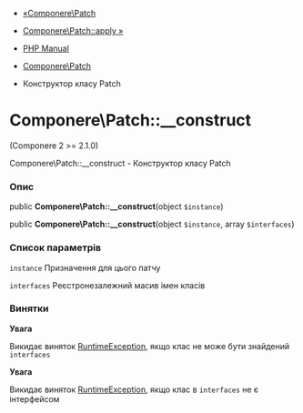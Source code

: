- [«Componere\Patch](class.componere-patch.md)
- [Componere\Patch::apply »](componere-patch.apply.md)

- [PHP Manual](index.md)
- [Componere\Patch](class.componere-patch.md)
- Конструктор класу Patch

# Componere\Patch::\_\_construct

(Componere 2 \>= 2.1.0)

Componere\Patch::\_\_construct - Конструктор класу Patch

### Опис

public **Componere\Patch::\_\_construct**(object `$instance`)

public **Componere\Patch::\_\_construct**(object `$instance`, array
`$interfaces`)

### Список параметрів

`instance`
Призначення для цього патчу

`interfaces`
Реєстронезалежний масив імен класів

### Винятки

**Увага**

Викидає виняток [RuntimeException](class.runtimeexception.md),
якщо клас не може бути знайдений `interfaces`

**Увага**

Викидає виняток [RuntimeException](class.runtimeexception.md),
якщо клас в `interfaces` не є інтерфейсом
